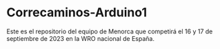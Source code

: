 # Correcaminos-Arduino1
Este es el repositorio del equipo de Menorca que competirá el 16 y 17 de septiembre de 2023 en la WRO nacional de España.
